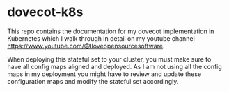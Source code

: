 # dovecot-k8s
This repo contains the documentation for my dovecot implementation in Kubernetes which I walk through in detail on my youtube channel https://www.youtube.com/@Iloveopensourcesoftware.

When deploying this stateful set to your cluster, you must make sure to have all config maps aligned and deployed. As I am not using all the config maps in my deployment you might have to review and update these configuration maps and modify the stateful set accordingly.
